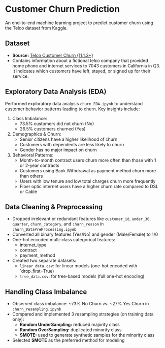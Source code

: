 # Customer Churn Prediction
An end-to-end machine learning project to predict customer churn using the Telco dataset from Kaggle.


## Dataset
- **Source:** [Telco Customer Churn (11.1.3+)](https://www.kaggle.com/datasets/alfathterry/telco-customer-churn-11-1-3)
- Contains information about a fictional telco company that provided home phone and internet services to 7043 customers in California in Q3. It indicates which customers have left, stayed, or signed up for their service.


## Exploratory Data Analysis (EDA)
Performed exploratory data analysis `churn_EDA.ipynb` to understand customer behavior patterns leading to churn. Key insights include:
1. Class Imbalance:
   - 73.5% customers did not churn (No)
   - 26.5% customers churned (Yes)
2. Demographics & Churn:
   - Senior citizens have a higher likelihood of churn
   - Customers with dependents are less likely to churn
   - Gender has no major impact on churn
3. Behavioral Patterns:
   - Month-to-month contract users churn more often than those with 1 or 2-year contracts
   - Customers using Bank Withdrawal as payment method churn more than others
   - Users with low tenure and low total charges churn more frequently
   - Fiber optic internet users have a higher churn rate compared to DSL or Cable


## Data Cleaning & Preprocessing
- Dropped irrelevant or redundant features like `customer_id`, `under_30`, `quarter`, `churn_category`, and `churn_reason` in `churn_DataPreProcessing.ipynb`
- Converted all binary features (Yes/No) and gender (Male/Female) to 1/0
- One-hot encoded multi-class categorical features:
    - internet_type
    - contract
    - payment_method
- Created two separate datasets:
    - `linear_data.csv`: for linear models (one-hot encoded with `drop_first=True)
    - `tree_data.csv`: for tree-based models (full one-hot encoding)


## Handling Class Imbalance
- Observed class imbalance: ~73% No Churn vs. ~27% Yes Churn in `churn_resampling.ipynb`
- Compared and implemented 3 resampling strategies (on training data only):
    - **Random UnderSampling:** reduced majority class
    - **Random OverSampling:** duplicated minority class
    - **SMOTE:** used to generate synthetic samples for the minority class
- Selected **SMOTE** as the preferred method for modeling